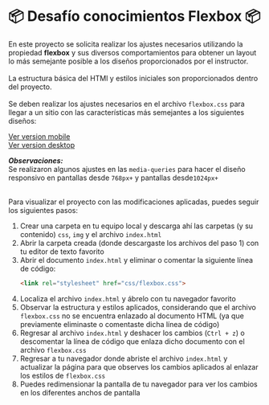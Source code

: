 # 📦 Desafío conocimientos Flexbox 📦

En este proyecto se solicita realizar los ajustes necesarios utilizando la propiedad **flexbox** y sus diversos comportamientos para obtener un layout lo más semejante posible a los diseños proporcionados por el instructor.  
<br>
La estructura básica del HTMl y estilos iniciales son proporcionados dentro del proyecto.  
<br>
Se deben realizar los ajustes necesarios en el archivo `flexbox.css` para llegar a un sitio con las características más semejantes a los siguientes diseños:  

[Ver version mobile](layouts/alurinha-layout-mobile.png)  
[Ver version desktop](layouts/alurinha-layout-desktop.png)  

***Observaciones:***  
Se realizaron algunos ajustes en las `media-queries` para hacer el diseño responsivo en pantallas desde `768px+` y pantallas desde`1024px+`  
<br>

Para visualizar el proyecto con las modificaciones aplicadas, puedes seguir los siguientes pasos:

1. Crear una carpeta en tu equipo local y descarga ahí las carpetas (y su contenido) `css`, `img` y el archivo `index.html`
2. Abrir la carpeta creada (donde descargaste los archivos del paso 1) con tu editor de texto favorito
3. Abrir el documento `index.html` y eliminar o comentar la siguiente línea de código:
   ```html
   <link rel="stylesheet" href="css/flexbox.css">
   ```
4. Localiza el archivo `index.html` y ábrelo con tu navegador favorito
5. Observar la estructura y estilos aplicados, considerando que el archivo `flexbox.css` no se encuentra enlazado al documento HTML (ya que previamente eliminaste o comentaste dicha línea de código)
6. Regresar al archivo `index.html` y deshacer los cambios (`Ctrl + z`) o descomentar la línea de código que enlaza dicho documento con el archivo `flexbox.css`
7. Regresar a tu navegador donde abriste el archivo `index.html` y actualizar la página para que observes los cambios aplicados al enlazar los estilos de `flexbox.css`
8. Puedes redimensionar la pantalla de tu navegador para ver los cambios en los diferentes anchos de pantalla